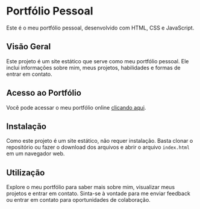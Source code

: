 
# Portfólio Pessoal

Este é o meu portfólio pessoal, desenvolvido com HTML, CSS e JavaScript.

## Visão Geral

Este projeto é um site estático que serve como meu portfólio pessoal. Ele inclui informações sobre mim, meus projetos, habilidades e formas de entrar em contato.

## Acesso ao Portfólio

Você pode acessar o meu portfólio online [clicando aqui](https://dilvonei.netlify.app).

## Instalação

Como este projeto é um site estático, não requer instalação. Basta clonar o repositório ou fazer o download dos arquivos e abrir o arquivo `index.html` em um navegador web.

## Utilização

Explore o meu portfólio para saber mais sobre mim, visualizar meus projetos e entrar em contato. Sinta-se à vontade para me enviar feedback ou entrar em contato para oportunidades de colaboração.